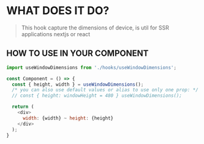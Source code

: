 # WHAT DOES IT DO? 
> This hook capture the dimensions of device, is util for SSR applications nextjs or react

## HOW TO USE IN YOUR COMPONENT
~~~javascript
import useWindowDimensions from './hooks/useWindowDimensions';

const Component = () => {
  const { height, width } = useWindowDimensions();
  /* you can also use default values or alias to use only one prop: */
  // const { height: windowHeight = 480 } useWindowDimensions();

  return (
    <div>
      width: {width} ~ height: {height}
    </div>
  );
}
~~~
